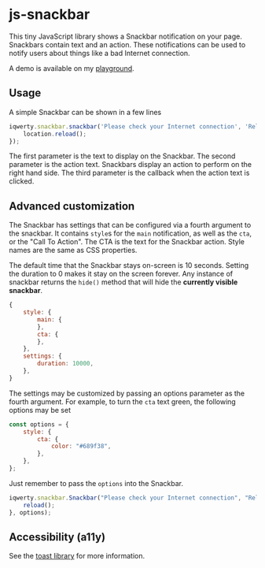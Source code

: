 # js-snackbar

This tiny JavaScript library shows a Snackbar notification on your page. Snackbars contain text and an action. These notifications can be used to notify users about things like a bad Internet connection.

A demo is available on my [playground](https://playground.michaelcheng.us/lib-js/snackbar/).

## Usage
A simple Snackbar can be shown in a few lines

```javascript
iqwerty.snackbar.snackbar('Please check your Internet connection', 'Reload', () => {
	location.reload();
});
```

The first parameter is the text to display on the Snackbar. The second parameter is the action text. Snackbars display an action to perform on the right hand side. The third parameter is the callback when the action text is clicked.

## Advanced customization
The Snackbar has settings that can be configured via a fourth argument to the snackbar. It contains `style`s for the `main` notification, as well as the `cta`, or the "Call To Action". The CTA is the text for the Snackbar action. Style names are the same as CSS properties.

The default time that the Snackbar stays on-screen is 10 seconds. Setting the duration to 0 makes it stay on the screen forever. Any instance of snackbar returns the `hide()` method that will hide the **currently visible snackbar**.

```javascript
{
	style: {
		main: {
		},
		cta: {
		},
	},
	settings: {
		duration: 10000,
	},
}
```

The settings may be customized by passing an options parameter as the fourth argument. For example, to turn the `cta` text green, the following options may be set

```javascript
const options = {
	style: {
		cta: {
			color: "#689f38",
		},
	},
};
```

Just remember to pass the `options` into the Snackbar.

```javascript
iqwerty.snackbar.Snackbar("Please check your Internet connection", "Reload", function() {
	reload();
}, options);
```

## Accessibility (a11y)
See the [toast library](https://github.com/mlcheng/js-toast) for more information.